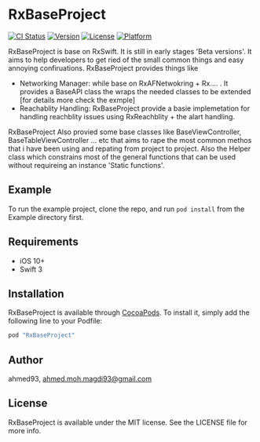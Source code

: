 # RxBaseProject

[![CI Status](http://img.shields.io/travis/ahmed93/RxBaseProject.svg?style=flat)](https://travis-ci.org/ahmed93/RxBaseProject)
[![Version](https://img.shields.io/cocoapods/v/RxBaseProject.svg?style=flat)](http://cocoapods.org/pods/RxBaseProject)
[![License](https://img.shields.io/cocoapods/l/RxBaseProject.svg?style=flat)](http://cocoapods.org/pods/RxBaseProject)
[![Platform](https://img.shields.io/cocoapods/p/RxBaseProject.svg?style=flat)](http://cocoapods.org/pods/RxBaseProject)

RxBaseProject is base on RxSwift. It is still in early stages 'Beta versions'. It aims to help developers to get ried of the small common things and easy annoying confiruations. RxBaseProject provides things like
- Networking Manager: while base on RxAFNetwokring + Rx.... . It provides a BaseAPI class the wraps the needed classes to be extended [for details more check the exmple]
- Reachablity Handling: RxBaseProject provide a basie implemetation for handling reachblity issues using RxReachblity + the alart handling.

RxBaseProject Also provied some base classes like BaseViewController, BaseTableViewController ... etc that aims to rape the most common methos that i have been using and repating from project to project. Also the Helper class which constrains most of the general functions that can be used without requireing an instance 'Static functions'.

## Example

To run the example project, clone the repo, and run `pod install` from the Example directory first.

## Requirements

* iOS 10+
* Swift 3

## Installation

RxBaseProject is available through [CocoaPods](http://cocoapods.org). To install
it, simply add the following line to your Podfile:

```ruby
pod "RxBaseProject"
```

## Author

ahmed93, ahmed.moh.magdi93@gmail.com

## License

RxBaseProject is available under the MIT license. See the LICENSE file for more info.
